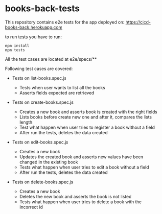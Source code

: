 # books-back-tests

This repository contains e2e tests for the app deployed on: https://cicd-books-back.herokuapp.com

to run tests you have to run:
```
npm install
npm tests
```

All the test cases are located at e2e/specs/**

Following test cases are covered:

- Tests on list-books.spec.js

  - Tests when user wants to list all the books 
  - Asserts fields expected are retrieved
  
- Tests on create-books.spec.js
  
  - Creates a new book and asserts book is created with the right fields
  - Lists books before create new one and after it, compares the lists length
  - Test what happen when user tries to register a book without a field
  - After run the tests, deletes the data created 

- Tests on edit-books.spec.js

  - Creates a new book
  - Updates the created book and asserts new values have been changed in the existing book
  - Tests what happen when user tries to edit a book without a field
  - After run the tests, deletes the data created 
 
- Tests on delete-books.spec.js

  - Creates a new book
  - Deletes the new book and asserts the book is not listed
  - Tests what happen when user tries to delete a book with the incorrect id

